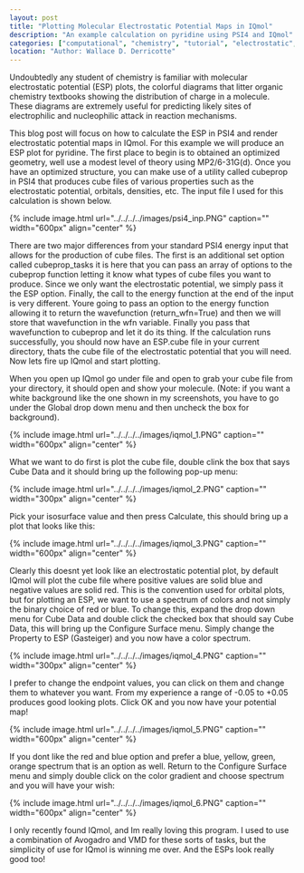 ```yaml
---
layout: post
title: "Plotting Molecular Electrostatic Potential Maps in IQmol"
description: "An example calculation on pyridine using PSI4 and IQmol"
categories: ["computational", "chemistry", "tutorial", "electrostatic", "potential", "PSI4", "IQmol"]
location: "Author: Wallace D. Derricotte"
---
```


Undoubtedly any student of chemistry is familiar with molecular electrostatic potential (ESP) plots, the colorful diagrams that litter organic chemistry textbooks showing the distribution of charge in a molecule. These diagrams are extremely useful for predicting likely sites of electrophilic and nucleophilic attack in reaction mechanisms. 

This blog post will focus on how to calculate the ESP in PSI4 and render electrostatic potential maps in IQmol. For this example we will produce an ESP plot for pyridine. The first place to begin is to obtained an optimized geometry, well use a modest level of theory using MP2/6-31G(d). Once you have an optimized structure, you can make use of a utility called cubeprop in PSI4 that produces cube files of various properties such as the electrostatic potential, orbitals, densities, etc. The input file I used for this calculation is shown below.

{% include image.html url="../../../../images/psi4_inp.PNG" caption="" width="600px" align="center" %}  

There are two major differences from your standard PSI4 energy input that allows for the production of cube files. The first is an additional set option called cubeprop_tasks it is here that you can pass an array of options to the cubeprop function letting it know what types of cube files you want to produce. Since we only want the electrostatic potential, we simply pass it the ESP option. Finally, the call to the energy function at the end of the input is very different. Youre going to pass an option to the energy function allowing it to return the wavefunction (return_wfn=True) and then we will store that wavefunction in the wfn variable. Finally you pass that wavefunction to cubeprop and let it do its thing. If the calculation runs successfully, you should now have an ESP.cube file in your current directory, thats the cube file of the electrostatic potential that you will need. Now lets fire up IQmol and start plotting.

When you open up IQmol go under file and open to grab your cube file from your directory, it should open and show your molecule. (Note: if you want a white background like the one shown in my screenshots, you have to go under the Global drop down menu and then uncheck the box for background). 

{% include image.html url="../../../../images/iqmol_1.PNG" caption="" width="600px" align="center" %}  

What we want to do first is plot the cube file, double clink the box that says Cube Data and it should bring up the following pop-up menu:

{% include image.html url="../../../../images/iqmol_2.PNG" caption="" width="300px" align="center" %}


Pick your isosurface value and then press Calculate, this should bring up a plot that looks like this:

{% include image.html url="../../../../images/iqmol_3.PNG" caption="" width="600px" align="center" %}  

Clearly this doesnt yet look like an electrostatic potential plot, by default IQmol will plot the cube file where positive values are solid blue and negative values are solid red. This is the convention used for orbital plots, but for plotting an ESP, we want to use a spectrum of colors and not simply the binary choice of red or blue. To change this, expand the drop down menu for Cube Data and double click the checked box that should say Cube Data, this will bring up the Configure Surface menu. Simply change the Property to ESP (Gasteiger) and you now have a color spectrum. 

{% include image.html url="../../../../images/iqmol_4.PNG" caption="" width="300px" align="center" %}  

I prefer to change the endpoint values, you can click on them and change them to whatever you want. From my experience a range of -0.05 to +0.05 produces good looking plots. Click OK and you now have your potential map!

{% include image.html url="../../../../images/iqmol_5.PNG" caption="" width="600px" align="center" %}  


If you dont like the red and blue option and prefer a blue, yellow, green, orange spectrum that is an option as well. Return to the Configure Surface menu and simply double click on the color gradient and choose spectrum and you will have your wish:

{% include image.html url="../../../../images/iqmol_6.PNG" caption="" width="600px" align="center" %}  

I only recently found IQmol, and Im really loving this program. I used to use a combination of Avogadro and VMD for these sorts of tasks, but the simplicity of use for IQmol is winning me over. And the ESPs look really good too!
